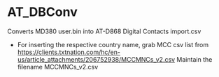 # AT_DBConv

Converts MD380 user.bin into AT-D868 Digital Contacts import.csv

- For inserting the respective country name, grab MCC csv list from
  https://clients.txtnation.com/hc/en-us/article_attachments/206752938/MCCMNCs_v2.csv
  Maintain the filename MCCMNCs_v2.csv

